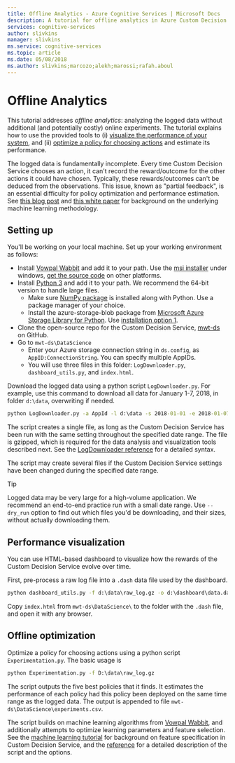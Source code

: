 ```yaml
---
title: Offline Analytics - Azure Cognitive Services | Microsoft Docs
description: A tutorial for offline analytics in Azure Custom Decision Service, a cloud-based API for contextual decision-making.
services: cognitive-services
author: slivkins
manager: slivkins
ms.service: cognitive-services
ms.topic: article
ms.date: 05/08/2018
ms.author: slivkins;marcozo;alekh;marossi;rafah.aboul
---
```

# Offline Analytics

This tutorial addresses *offline analytics*: analyzing the logged data without additional (and potentially costly) online experiments. The tutorial explains how to use the provided tools to (i) [visualize the performance of your system](#performance-visualization), and (ii) [optimize a policy for choosing actions](#offline-optimization) and estimate its performance.

The logged data is fundamentally incomplete. Every time Custom Decision Service chooses an action, it can't record the reward/outcome for the other actions it could have chosen. Typically, these rewards/outcomes can't be deduced from the observations. This issue, known as "partial feedback", is an essential difficulty for policy optimization and performance estimation. See [this blog post](https://www.microsoft.com/en-us/research/blog/real-world-interactive-learning-cusp-enabling-new-class-applications/) and [this white paper](https://github.com/Microsoft/mwt-ds/raw/master/images/MWT-WhitePaper.pdf) for background on the underlying machine learning methodology.

## Setting up

You'll be working on your local machine. Set up your working environment as follows:

- Install [Vowpal Wabbit](https://github.com/JohnLangford/vowpal_wabbit/wiki) and add it to your path. Use the [msi installer](https://github.com/eisber/vowpal_wabbit/releases) under windows, [get the source code](https://github.com/JohnLangford/vowpal_wabbit/releases) on other platforms.
- Install [Python 3](https://www.python.org/download/releases/3.0/) and add it to your path. We recommend the 64-bit version to handle large files.
  - Make sure [NumPy package](http://www.numpy.org/) is installed along with Python. Use a package manager of your choice.
  - Install the azure-storage-blob package from [Microsoft Azure Storage Library for Python](https://github.com/Azure/azure-storage-python). Use [installation option 1](https://github.com/Azure/azure-storage-python#option-1-via-pypi).
- Clone the open-source repo for the Custom Decision Service, [mwt-ds](https://github.com/Microsoft/mwt-ds) on GitHub.
- Go to `mwt-ds\DataScience`
  - Enter your Azure storage connection string in `ds.config`, as `AppID:ConnectionString`. You can specify multiple AppIDs.
  - You will use three files in this folder: `LogDownloader.py`, `dashboard_utils.py`, and `index.html`.

Download the logged data using a python script `LogDownloader.py`. For example, use this command to download all data for January 1-7, 2018, in folder `d:\data`, overwriting if needed.

```cmd 
python LogDownloader.py -a AppId -l d:\data -s 2018-01-01 -e 2018-01-07 -o 2 --create_gzip
```

The script creates a single file, as long as the Custom Decision Service has been run with the same setting throughout the specified date range. The file is gzipped, which is required for the data analysis and visualization tools described next. See the [LogDownloader reference](custom-decision-service-log-downloader-reference.md) for a detailed syntax.

The script may create several files if the Custom Decision Service settings have been changed during the specified date range.

>[!TIP]
>Logged data may be very large for a high-volume application. We recommend an end-to-end practice run with a small date range. Use `--dry_run` option to find out which files you'd be downloading, and their sizes, without actually downloading them.

## Performance visualization

You can use HTML-based dashboard to visualize how the rewards of the Custom Decision Service evolve over time.

First, pre-process a raw log file into a `.dash` data file used by the dashboard.

```cmd
python dashboard_utils.py -f d:\data\raw_log.gz -o d:\dashboard\data.dash
```

Copy `index.html` from `mwt-ds\DataScience\` to the folder with the `.dash` file, and open it with any browser.

## Offline optimization

Optimize a policy for choosing actions using a python script `Experimentation.py`. The basic usage is

```cmd
python Experimentation.py -f D:\data\raw_log.gz
```

The script outputs the five best policies that it finds. It estimates the performance of each policy had this policy been deployed on the same time range as the logged data. The output is appended to file `mwt-ds\DataScience\experiments.csv`.

The script builds on machine learning algorithms from [Vowpal Wabbit](https://github.com/JohnLangford/vowpal_wabbit/wiki), and additionally attempts to optimize learning parameters and feature selection. See the [machine learning tutorial](#custom-decision-service-tutorial-ml) for background on feature specification in Custom Decision Service, and the [reference](#custom-decision-service-experimentation-reference) for a detailed description of the script and the options.
